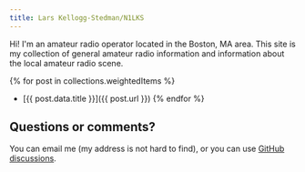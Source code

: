 ```yaml
---
title: Lars Kellogg-Stedman/N1LKS
---
```


Hi! I'm an amateur radio operator located in the Boston, MA area. This site is my collection of general amateur radio information and information about the local amateur radio scene.

{% for post in collections.weightedItems %}
- [{{ post.data.title }}]({{ post.url }})
{% endfor %}

## Questions or comments?

You can email me (my address is not hard to find), or you can use [GitHub discussions](https://github.com/larsks/n1lks.oddbit.com/discussions).
